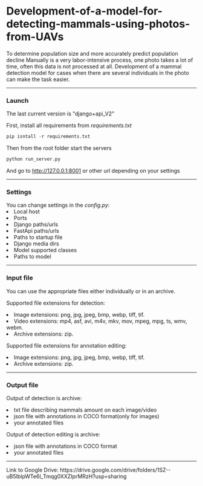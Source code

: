 

# Development-of-a-model-for-detecting-mammals-using-photos-from-UAVs
To determine population size and more accurately predict population decline  Manually is a very labor-intensive process, one photo takes a lot of time, often this data is not processed at all.  Development of a mammal detection model for cases when there are several individuals in the photo can make the task easier. 
<hr>
<h3>Launch</h3>
The last current version is "django+api_V2"<br>

First,  install all requirements from <i>requirements.txt</i><br>

```python
pip isntall -r requirements.txt
```

Then from the root folder start the servers

```bash
python run_server.py
```

And go to http://127.0.0.1:8001 or other url depending on your settings
<hr>
<h3>Settings</h3>
You can change settings in the <i>config.py</i>:
<li>Local host</li>
<li>Ports</li>
<li>Django paths/urls</li>
<li>FastApi paths/urls</li>
<li>Paths to startup file</li>
<li>Django media dirs</li>
<li>Model supported classes</li>
<li>Paths to model</li>
<hr>
<h3>Input file</h3>
<p>You can use the appropriate files either individually or in an archive.</p>
<p>
Supported file extensions for detection:
<li>Image extensions: png, jpg, jpeg, bmp, webp, tiff, tif.</li>
<li>Video extensions: mp4, asf, avi, m4v, mkv, mov, mpeg, mpg, ts, wmv, webm.</li>
<li>Archive extensions: zip.</li>
</p>
<p>
Supported file extensions for annotation editing:
<li>Image extensions: png, jpg, jpeg, bmp, webp, tiff, tif.</li>
<li>Archive extensions: zip.</li>
</p>
<hr>
<h3>Output file</h3>
<p>
Output of detection is  archive:
<li>txt file describing mammals amount on each image/video </li>
<li>json file with annotations in COCO format(only for images)</li>
<li>your annotated files</li>
</p>
<p>
Output of detection editing is archive:
<li>json file with annotations in COCO format</li>
<li>your annotated files</li>
</p>
<hr>
Link to Google Drive: https://drive.google.com/drive/folders/1SZ--uB5IblpWTe6l_Tmqg0XXZIprMRzH?usp=sharing
